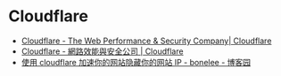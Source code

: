 # Cloudflare

- [Cloudflare - The Web Performance & Security Company| Cloudflare](https://www.cloudflare.com/)
- [Cloudflare - 網路效能與安全公司 | Cloudflare](https://www.cloudflare.com/zh-tw/)
- [使用 cloudflare 加速你的网站隐藏你的网站 IP - bonelee - 博客园](https://www.cnblogs.com/bonelee/p/8670660.html)
